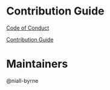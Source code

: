 # Contribution Guide

[Code of Conduct](./CODE_OF_CONDUCT.md)

[Contribution Guide](./development/DEVELOPMENT.md)

# Maintainers

@niall-byrne
